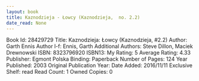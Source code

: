 ```yaml
---
layout: book
title: Kaznodzieja - Łowcy (Kaznodzieja,  no. 2.2)
date_read: None
---
```


Book Id: 28429729
Title: Kaznodzieja: Łowcy (Kaznodzieja, #2.2)
Author: Garth Ennis
Author l-f: Ennis, Garth
Additional Authors: Steve Dillon, Maciek Drewnowski
ISBN: 8323796920
ISBN13: 
My Rating: 5
Average Rating: 4.33
Publisher: Egmont Polska
Binding: Paperback
Number of Pages: 124
Year Published: 2003
Original Publication Year: 
Date Added: 2016/11/11
Exclusive Shelf: read
Read Count: 1
Owned Copies: 0

